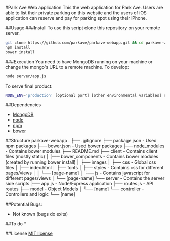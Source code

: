 #Park Ave Web application
This the web application for Park Ave. Users are able to list their private parking on this website and the users of iOS application can reserve and pay for parking spot using their iPhone.

##Usage
###Install
To use this script clone this repository on your remote server.
```bash
git clone https://github.com/parkave/parkave-webapp.git && cd parkave-webapp
npm install
bower install
```
###Execution
You need to have MongoDB running on your machine or change the mongo's URL to a remote machine.
To develop:
```bash
node server/app.js
```
To serve final product:
```bash
NODE_ENV='production' [optional port] [other environmental variables] node server/app.js
```

##Dependencies
* [MongoDB](http://www.mongodb.org/downloads)
* [node](http://nodejs.org)
* [npm](https://www.npmjs.com)
* [bower](https://github.com/bower/bower)


##Structure
	parkave-webapp
	.
	├── .gitignore
	├── package.json						- Used npm packages
	├── bower.json						- Used bower packages
	├── node_modules						- Contains bower modules
	├── README.md
	├── client							- Contains client files (mostly static)
	│	├── bower_components				- Contains bower modules (created by running bower install)
	│	├── images
	│	├── css							- Global css files
	│	├── index.html
	│	├── fonts
	│	├── styles						- Contains css for different pages/views
	│	│	└── [page-name]
	│	└── js							- Contains javascript for different pages/views
	│		└── [page-name]
	└── server							- Contains the server side scripts
		├── app.js						- Node/Express application 
		├── routes.js						- API routes
		├── model							- Object Models
		│	└── [name]
		└── controller					- Controllers and logic
			└── [name]


##Potential Bugs:
* Not known (bugs do exits)


##To do
* 

##License
[MIT license](http://opensource.org/licenses/MIT)